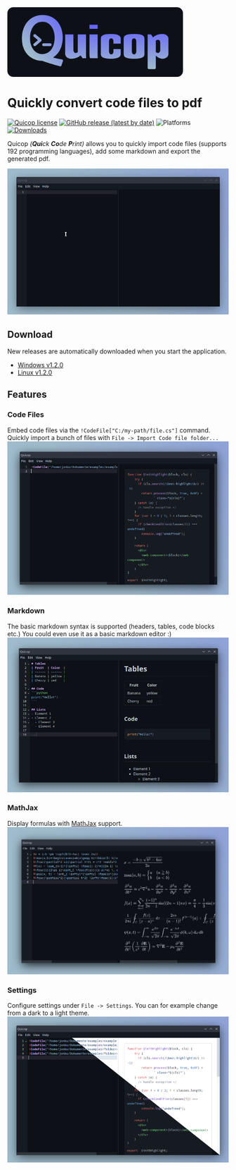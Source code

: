 <img src="https://github.com/JonBunator/Quicop/blob/main/assets/logo.png" width="400" />

# Quickly convert code files to pdf

[![Quicop license](https://img.shields.io/github/license/JonBunator/Quicop?color=9fbbcc)](https://github.com/JonBunator/Quicop/blob/main/LICENSE)
[![GitHub release (latest by date)](https://img.shields.io/github/v/release/JonBunator/Quicop?color=9fbbcc)](https://github.com/JonBunator/Quicop/releases)
![Platforms](https://img.shields.io/badge/platforms-Windows%20%7C%20Linux-9fbbcc)
[![Downloads](https://img.shields.io/github/downloads/JonBunator/Quicop/total?color=9fbbcc)](https://github.com/JonBunator/Quicop/releases)

Quicop _(**Qui**ck **Co**de **P**rint)_ allows you to quickly import code files (supports 192 programming languages), add some markdown and export the generated pdf.

![Quicop sample](assets/preview.gif)

## Download
New releases are automatically downloaded when you start the application.
- [Windows v1.2.0](https://github.com/JonBunator/Quicop/releases/download/v1.2.0/Quicop-Setup-1.2.0.exe)
- [Linux v1.2.0](https://github.com/JonBunator/Quicop/releases/download/v1.2.0/Quicop-1.2.0.AppImage)

## Features
### Code Files
Embed code files via the `!CodeFile["C:/my-path/file.cs"]` command. Quickly import a bunch of files with `File -> Import Code file folder...`
![CodeFiles](assets/CodeFiles.png)

### Markdown
The basic markdown syntax is supported (headers, tables, code blocks etc.)
You could even use it as a basic markdown editor :)
![Markdown](assets/Markdown.png)

### MathJax
Display formulas with [MathJax](https://www.mathjax.org/) support.
![MathJax](assets/MathJax.png)

### Settings
Configure settings under `File -> Settings`. You can for example change from a dark to a light theme.
![LightDarkTheme](assets/LightDarkTheme.png)
